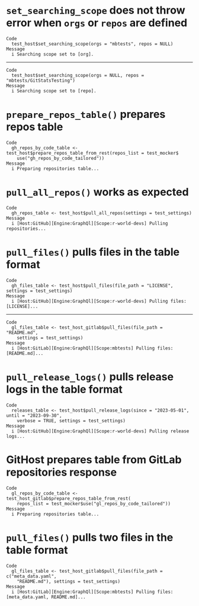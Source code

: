 # `set_searching_scope` does not throw error when `orgs` or `repos` are defined

    Code
      test_host$set_searching_scope(orgs = "mbtests", repos = NULL)
    Message
      i Searching scope set to [org].

---

    Code
      test_host$set_searching_scope(orgs = NULL, repos = "mbtests/GitStatsTesting")
    Message
      i Searching scope set to [repo].

# `prepare_repos_table()` prepares repos table

    Code
      gh_repos_by_code_table <- test_host$prepare_repos_table_from_rest(repos_list = test_mocker$
        use("gh_repos_by_code_tailored"))
    Message
      i Preparing repositories table...

# `pull_all_repos()` works as expected

    Code
      gh_repos_table <- test_host$pull_all_repos(settings = test_settings)
    Message
      i [Host:GitHub][Engine:GraphQl][Scope:r-world-devs] Pulling repositories...

# `pull_files()` pulls files in the table format

    Code
      gh_files_table <- test_host$pull_files(file_path = "LICENSE", settings = test_settings)
    Message
      i [Host:GitHub][Engine:GraphQl][Scope:r-world-devs] Pulling files: [LICENSE]...

---

    Code
      gl_files_table <- test_host_gitlab$pull_files(file_path = "README.md",
        settings = test_settings)
    Message
      i [Host:GitLab][Engine:GraphQl][Scope:mbtests] Pulling files: [README.md]...

# `pull_release_logs()` pulls release logs in the table format

    Code
      releases_table <- test_host$pull_release_logs(since = "2023-05-01", until = "2023-09-30",
        verbose = TRUE, settings = test_settings)
    Message
      i [Host:GitHub][Engine:GraphQl][Scope:r-world-devs] Pulling release logs...

# GitHost prepares table from GitLab repositories response

    Code
      gl_repos_by_code_table <- test_host_gitlab$prepare_repos_table_from_rest(
        repos_list = test_mocker$use("gl_repos_by_code_tailored"))
    Message
      i Preparing repositories table...

# `pull_files()` pulls two files in the table format

    Code
      gl_files_table <- test_host_gitlab$pull_files(file_path = c("meta_data.yaml",
        "README.md"), settings = test_settings)
    Message
      i [Host:GitLab][Engine:GraphQl][Scope:mbtests] Pulling files: [meta_data.yaml, README.md]...

